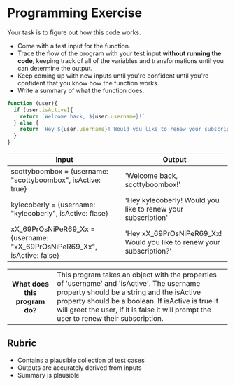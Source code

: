 # Programming Exercise

Your task is to figure out how this code works.

* Come with a test input for the function.
* Trace the flow of the program with your test input **without running the code**, keeping track of all of the variables and transformations until you can determine the output.
* Keep coming up with new inputs until you're confident until you're confident that you know how the function works.
* Write a summary of what the function does.

```js
function (user){
  if (user.isActive){
    return `Welcome back, ${user.username}!`
  } else {
    return `Hey ${user.username}! Would you like to renew your subscription?`
  }
}
```

| Input | Output |
| ----- | ------ |
|  scottyboombox = {username: "scottyboombox", isActive: true}     |  'Welcome back, scottyboombox!'      | 
|  kylecoberly = {username: "kylecoberly", isActive: flase}     | 'Hey kylecoberly! Would you like to renew your subscription'       | 
|  xX_69PrOsNiPeR69_Xx = {username: "xX_69PrOsNiPeR69_Xx", isActive: false}   | 'Hey xX_69PrOsNiPeR69_Xx! Would you like to renew your subscription?'       | 

<table>
  <tr>
    <th>What does this program do?</th>
    <td>This program takes an object with the properties of 'username' and 'isActive'. The username property should be a string and the isActive property should be a boolean. If isActive is true it will greet the user, if it is false it will prompt the user to renew their subscription.</td>
  </tr>
</table>

## Rubric

* Contains a plausible collection of test cases
* Outputs are accurately derived from inputs
* Summary is plausible
